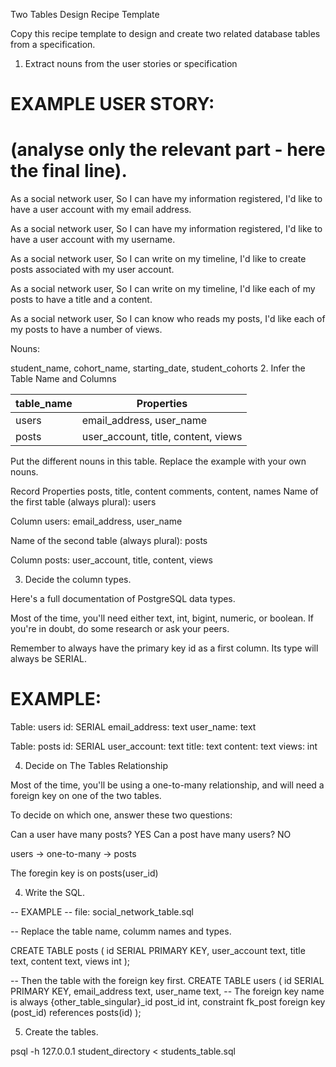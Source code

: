 Two Tables Design Recipe Template

Copy this recipe template to design and create two related database tables from a specification.

1. Extract nouns from the user stories or specification

# EXAMPLE USER STORY:
# (analyse only the relevant part - here the final line).

As a social network user,
So I can have my information registered,
I'd like to have a user account with my email address.

As a social network user,
So I can have my information registered,
I'd like to have a user account with my username.

As a social network user,
So I can write on my timeline,
I'd like to create posts associated with my user account.

As a social network user,
So I can write on my timeline,
I'd like each of my posts to have a title and a content.

As a social network user,
So I can know who reads my posts,
I'd like each of my posts to have a number of views.

Nouns:  

student_name, cohort_name, starting_date, student_cohorts
2. Infer the Table Name and Columns

| table_name            | Properties          |
| --------------------- | ------------------  |
| users                 | email_address, user_name
| posts                 | user_account, title, content, views

Put the different nouns in this table. Replace the example with your own nouns.

Record	Properties
posts,	title, content
comments,  content, names
Name of the first table (always plural): users

Column users: email_address, user_name

Name of the second table (always plural): posts

Column posts: user_account, title, content, views

3. Decide the column types.

Here's a full documentation of PostgreSQL data types.

Most of the time, you'll need either text, int, bigint, numeric, or boolean. If you're in doubt, do some research or ask your peers.

Remember to always have the primary key id as a first column. Its type will always be SERIAL.

# EXAMPLE:

Table: users
id: SERIAL
email_address: text
user_name: text

Table: posts
id: SERIAL
user_account: text
title: text
content: text
views: int

4. Decide on The Tables Relationship

Most of the time, you'll be using a one-to-many relationship, and will need a foreign key on one of the two tables.

To decide on which one, answer these two questions:

Can a user have many posts? YES
Can a post have many users? NO

users -> one-to-many -> posts

The foregin key is on posts(user_id)


4. Write the SQL.

-- EXAMPLE
-- file: social_network_table.sql

-- Replace the table name, columm names and types.

CREATE TABLE posts (
  id SERIAL PRIMARY KEY,
  user_account text,
  title text,
  content text,
  views int
);


-- Then the table with the foreign key first.
CREATE TABLE users (
  id SERIAL PRIMARY KEY,
  email_address text,
  user_name text,
-- The foreign key name is always {other_table_singular}_id
  post_id int,
	constraint fk_post foreign key (post_id) references posts(id)
);

5. Create the tables.

psql -h 127.0.0.1 student_directory < students_table.sql
